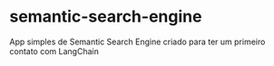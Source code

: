 # semantic-search-engine
App simples de Semantic Search Engine criado para ter um primeiro contato com LangChain
